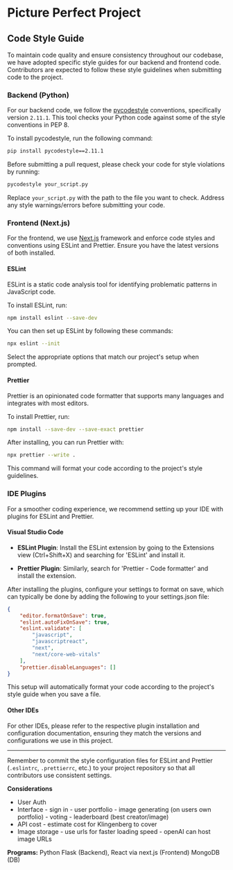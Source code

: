 # Picture Perfect Project



## Code Style Guide

To maintain code quality and ensure consistency throughout our codebase, we have adopted specific style guides for our backend and frontend code. Contributors are expected to follow these style guidelines when submitting code to the project.

### Backend (Python)

For our backend code, we follow the [pycodestyle](https://pycodestyle.pycqa.org/en/latest/) conventions, specifically version `2.11.1`. This tool checks your Python code against some of the style conventions in PEP 8.

To install pycodestyle, run the following command:

```bash
pip install pycodestyle==2.11.1
```

Before submitting a pull request, please check your code for style violations by running:

```bash
pycodestyle your_script.py
```

Replace `your_script.py` with the path to the file you want to check. Address any style warnings/errors before submitting your code.

### Frontend (Next.js)

For the frontend, we use [Next.js](https://nextjs.org/) framework and enforce code styles and conventions using ESLint and Prettier. Ensure you have the latest versions of both installed.

#### ESLint

ESLint is a static code analysis tool for identifying problematic patterns in JavaScript code.

To install ESLint, run:

```bash
npm install eslint --save-dev
```

You can then set up ESLint by following these commands:

```bash
npx eslint --init
```

Select the appropriate options that match our project's setup when prompted.

#### Prettier

Prettier is an opinionated code formatter that supports many languages and integrates with most editors.

To install Prettier, run:

```bash
npm install --save-dev --save-exact prettier
```

After installing, you can run Prettier with:

```bash
npx prettier --write .
```

This command will format your code according to the project's style guidelines.

### IDE Plugins

For a smoother coding experience, we recommend setting up your IDE with plugins for ESLint and Prettier.

#### Visual Studio Code

- **ESLint Plugin**: Install the ESLint extension by going to the Extensions view (Ctrl+Shift+X) and searching for 'ESLint' and install it.

- **Prettier Plugin**: Similarly, search for 'Prettier - Code formatter' and install the extension.

After installing the plugins, configure your settings to format on save, which can typically be done by adding the following to your settings.json file:

```json
{
    "editor.formatOnSave": true,
    "eslint.autoFixOnSave": true,
    "eslint.validate": [
        "javascript",
        "javascriptreact",
        "next",
        "next/core-web-vitals"
    ],
    "prettier.disableLanguages": []
}
```

This setup will automatically format your code according to the project's style guide when you save a file.

#### Other IDEs

For other IDEs, please refer to the respective plugin installation and configuration documentation, ensuring they match the versions and configurations we use in this project.

---

Remember to commit the style configuration files for ESLint and Prettier (`.eslintrc`, `.prettierrc`, etc.) to your project repository so that all contributors use consistent settings.

**Considerations**
- User Auth
- Interface
      - sign in
      - user portfolio
      - image generating (on users own portfolio)
      - voting
      - leaderboard (best creator/image)
- API cost
      - estimate cost for Klingenberg to cover
- Image storage
      - use urls for faster loading speed
      - openAI can host image URLs
  

**Programs:** 
Python Flask (Backend), 
React via next.js (Frontend)
MongoDB (DB)









